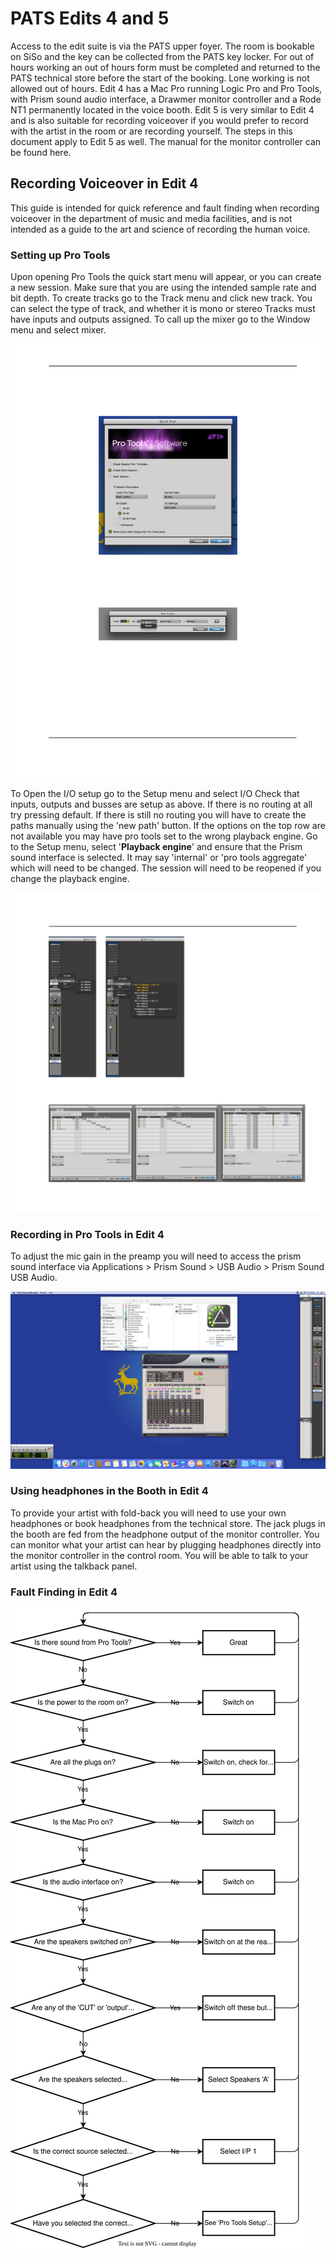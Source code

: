 # PATS Edits 4 and 5

Access to the edit suite is via the PATS upper foyer. The room is bookable on SiSo and the key can be collected from the PATS key locker. For out of hours working an out of hours form must be completed and returned to the PATS technical store before the start of the booking. Lone working is not allowed out of hours. Edit 4 has a Mac Pro running Logic Pro and Pro Tools, with Prism sound audio interface, a Drawmer monitor controller and a Rode NT1 permanently located in the voice booth. Edit 5 is very similar to Edit 4 and is also suitable for recording voiceover if you would prefer to record with the artist in the room or are recording yourself. The steps in this document apply to Edit 5 as well. The manual for the monitor controller can be found here.

## Recording Voiceover in Edit 4

This guide is intended for quick reference and fault finding when recording voiceover in the department of music and media facilities, and is not intended as a guide to the art and science of recording the human voice.

### Setting up Pro Tools

Upon opening Pro Tools the quick start menu will appear, or you can create a new session. Make sure that you are using the intended sample rate and bit depth. To create tracks go to the Track menu and click new track. You can select the type of track, and whether it is mono or stereo Tracks must have inputs and outputs assigned. To call up the mixer go to the Window menu and select mixer.

![](edit4/image3.png)

To Open the I/O setup go to the Setup menu and select I/O Check that inputs, outputs and busses are setup as above. If there is no routing at all try pressing default. If there is still no routing you will have to create the paths manually using the 'new path' button. If the options on the top row are not available you may have pro tools set to the wrong playback engine. Go to the Setup menu, select '**Playback engine**' and ensure that the Prism sound interface is selected. It may say 'internal' or 'pro tools aggregate' which will need to be changed. The session will need to be reopened if you change the playback engine.

![](edit4/image5.png)

### Recording in Pro Tools in Edit 4

To adjust the mic gain in the preamp you will need to access the prism sound interface via Applications \> Prism Sound \> USB Audio \> Prism Sound USB Audio.

![](edit4/image7.png)

### Using headphones in the Booth in Edit 4

To provide your artist with fold-back you will need to use your own headphones or book headphones from the technical store. The jack plugs in the booth are fed from the headphone output of the monitor controller. You can monitor what your artist can hear by plugging headphones directly into the monitor controller in the control room. You will be able to talk to your artist using the talkback panel.

### Fault Finding in Edit 4

![Flowchart for Fault Finding in Edit 4](ProTools.drawio.svg)